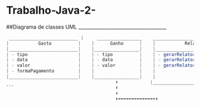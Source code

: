 # Trabalho-Java-2-

##Diagrama de classes UML
                            _____________________________________
```Java                     |                                    
 __________________________ |     _________________    _________________________________
|           Gasto          |    |      Ganho      |    |           Relatório             |
|__________________________|    |_________________|    |_________________________________|
| - tipo                   |    | - tipo          |    | - gerarRelatorioDeGastos()      |
| - data                   |    | - data          |    | - gerarRelatorioDeGanhos()      |
| - valor                  |    | - valor         |    | - gerarRelatorioDeSaldoMensal() |
| - formaPagamento         |    |                 |    |                                 |
|__________________________|    |_________________|    |                                 |
                                         ⬇️            |_________________________________|
```                                      ⬇️                               ⬆️
                                         ⬇️                               ⬆️
                                         ⬇️➡️➡️➡️➡️➡️➡️➡️➡️➡️➡️➡️➡️➡️➡️⬆️
                                       
